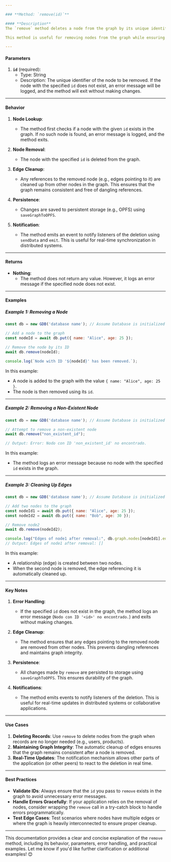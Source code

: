 ```yaml
---

### **Method: `remove(id)`**

#### **Description**
The `remove` method deletes a node from the graph by its unique identifier (`id`). It also ensures that any references to the removed node (e.g., edges) are cleaned up, maintaining the integrity of the graph. Once the node is removed, the changes are persisted to storage, and listeners are notified of the deletion.

This method is useful for removing nodes from the graph while ensuring data consistency and real-time updates.

---
```


#### **Parameters**
1. **`id`** (required):  
   - Type: String  
   - Description: The unique identifier of the node to be removed. If the node with the specified `id` does not exist, an error message will be logged, and the method will exit without making changes.

---

#### **Behavior**
1. **Node Lookup**:
   - The method first checks if a node with the given `id` exists in the graph. If no such node is found, an error message is logged, and the method exits.

2. **Node Removal**:
   - The node with the specified `id` is deleted from the graph.

3. **Edge Cleanup**:
   - Any references to the removed node (e.g., edges pointing to it) are cleaned up from other nodes in the graph. This ensures that the graph remains consistent and free of dangling references.

4. **Persistence**:
   - Changes are saved to persistent storage (e.g., OPFS) using `saveGraphToOPFS`.

5. **Notification**:
   - The method emits an event to notify listeners of the deletion using `sendData` and `emit`. This is useful for real-time synchronization in distributed systems.

---

#### **Returns**
- **Nothing**:  
  - The method does not return any value. However, it logs an error message if the specified node does not exist.

---

#### **Examples**

##### **Example 1: Removing a Node**
```javascript
const db = new GDB('database name'); // Assume Database is initialized

// Add a node to the graph
const nodeId = await db.put({ name: "Alice", age: 25 });

// Remove the node by its ID
await db.remove(nodeId);

console.log(`Node with ID '${nodeId}' has been removed.`);
```

In this example:
- A node is added to the graph with the value `{ name: "Alice", age: 25 }`.
- The node is then removed using its `id`.

---

##### **Example 2: Removing a Non-Existent Node**
```javascript
const db = new GDB('database name'); // Assume Database is initialized

// Attempt to remove a non-existent node
await db.remove("non_existent_id");

// Output: Error: Nodo con ID 'non_existent_id' no encontrado.
```

In this example:
- The method logs an error message because no node with the specified `id` exists in the graph.

---

##### **Example 3: Cleaning Up Edges**
```javascript
const db = new GDB('database name'); // Assume Database is initialized

// Add two nodes to the graph
const nodeId1 = await db.put({ name: "Alice", age: 25 });
const nodeId2 = await db.put({ name: "Bob", age: 30 });

// Remove node2
await db.remove(nodeId2);

console.log("Edges of node1 after removal:", db.graph.nodes[nodeId1].edges);
// Output: Edges of node1 after removal: []
```

In this example:
- A relationship (edge) is created between two nodes.
- When the second node is removed, the edge referencing it is automatically cleaned up.

---

#### **Key Notes**
1. **Error Handling**:
   - If the specified `id` does not exist in the graph, the method logs an error message (`Nodo con ID '<id>' no encontrado.`) and exits without making changes.

2. **Edge Cleanup**:
   - The method ensures that any edges pointing to the removed node are removed from other nodes. This prevents dangling references and maintains graph integrity.

3. **Persistence**:
   - All changes made by `remove` are persisted to storage using `saveGraphToOPFS`. This ensures durability of the graph.

4. **Notifications**:
   - The method emits events to notify listeners of the deletion. This is useful for real-time updates in distributed systems or collaborative applications.

---

#### **Use Cases**
1. **Deleting Records**: Use `remove` to delete nodes from the graph when records are no longer needed (e.g., users, products).
2. **Maintaining Graph Integrity**: The automatic cleanup of edges ensures that the graph remains consistent after a node is removed.
3. **Real-Time Updates**: The notification mechanism allows other parts of the application (or other peers) to react to the deletion in real time.

---

#### **Best Practices**
- **Validate IDs**: Always ensure that the `id` you pass to `remove` exists in the graph to avoid unnecessary error messages.
- **Handle Errors Gracefully**: If your application relies on the removal of nodes, consider wrapping the `remove` call in a try-catch block to handle errors programmatically.
- **Test Edge Cases**: Test scenarios where nodes have multiple edges or where the graph is heavily interconnected to ensure proper cleanup.

---

This documentation provides a clear and concise explanation of the `remove` method, including its behavior, parameters, error handling, and practical examples. Let me know if you'd like further clarification or additional examples! 😊